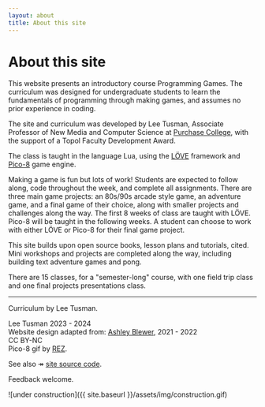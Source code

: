 ```yaml
---
layout: about
title: About this site
---
```


# About this site

This website presents an introductory course Programming Games. The curriculum was designed for undergraduate students to learn the fundamentals of programming through making games, and assumes no prior experience in coding.

The site and curriculum was developed by Lee Tusman, Associate Professor of New Media and Computer Science at [Purchase College](https://www.purchase.edu/academics/mathematics-computer-science/), with the support of a Topol Faculty Development Award.

The class is taught in the language Lua, using the [LÖVE](https://love2d.org/) framework and [Pico-8](https://www.lexaloffle.com/pico-8.php) game engine.

Making a game is fun but lots of work! Students are expected to follow along, code throughout the week, and complete all assignments. There are three main game projects: an 80s/90s arcade style game, an adventure game, and a final game of their choice, along with smaller projects and challenges along the way. The first 8 weeks of class are taught with LÖVE. Pico-8 will be taught in the following weeks. A student can choose to work with either LÖVE or Pico-8 for their final game project.

This site builds upon open source books, lesson plans and tutorials, cited. Mini workshops and projects are completed along the way, including building text adventure games and pong.

There are 15 classes, for a "semester-long" course, with one field trip class and one final projects presentations class.  

---

Curriculum by Lee Tusman. 

Lee Tusman 2023 - 2024  
Website design adapted from: [Ashley Blewer](https://ashleyblewer.com), 2021 - 2022  
CC BY-NC  
Pico-8 gif by [REZ](http://www.chiptune.com/). 

See also &#8608; [site source code](https://github.com/lee2sman/programming-games).

Feedback welcome.

![under construction]({{ site.baseurl }}/assets/img/construction.gif)

